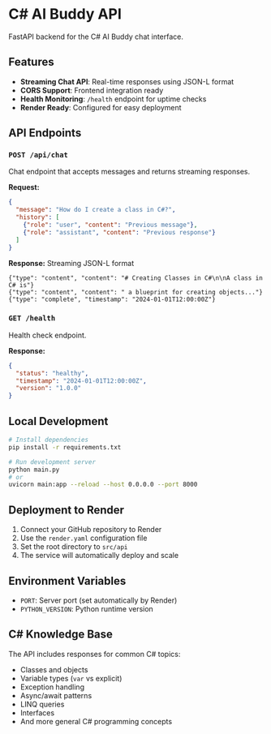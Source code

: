 # C# AI Buddy API

FastAPI backend for the C# AI Buddy chat interface.

## Features

- **Streaming Chat API**: Real-time responses using JSON-L format
- **CORS Support**: Frontend integration ready
- **Health Monitoring**: `/health` endpoint for uptime checks
- **Render Ready**: Configured for easy deployment

## API Endpoints

### `POST /api/chat`
Chat endpoint that accepts messages and returns streaming responses.

**Request:**
```json
{
  "message": "How do I create a class in C#?",
  "history": [
    {"role": "user", "content": "Previous message"},
    {"role": "assistant", "content": "Previous response"}
  ]
}
```

**Response:** Streaming JSON-L format
```
{"type": "content", "content": "# Creating Classes in C#\n\nA class in C# is"}
{"type": "content", "content": " a blueprint for creating objects..."}
{"type": "complete", "timestamp": "2024-01-01T12:00:00Z"}
```

### `GET /health`
Health check endpoint.

**Response:**
```json
{
  "status": "healthy",
  "timestamp": "2024-01-01T12:00:00Z",
  "version": "1.0.0"
}
```

## Local Development

```bash
# Install dependencies
pip install -r requirements.txt

# Run development server
python main.py
# or
uvicorn main:app --reload --host 0.0.0.0 --port 8000
```

## Deployment to Render

1. Connect your GitHub repository to Render
2. Use the `render.yaml` configuration file
3. Set the root directory to `src/api`
4. The service will automatically deploy and scale

## Environment Variables

- `PORT`: Server port (set automatically by Render)
- `PYTHON_VERSION`: Python runtime version

## C# Knowledge Base

The API includes responses for common C# topics:
- Classes and objects
- Variable types (`var` vs explicit)
- Exception handling
- Async/await patterns
- LINQ queries
- Interfaces
- And more general C# programming concepts